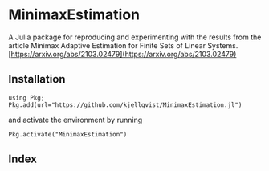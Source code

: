 # MinimaxEstimation
A Julia package for reproducing and experimenting with the results from the article
Minimax Adaptive Estimation for Finite Sets of Linear Systems. [https://arxiv.org/abs/2103.02479](https://arxiv.org/abs/2103.02479)

## Installation

```
using Pkg;
Pkg.add(url="https://github.com/kjellqvist/MinimaxEstimation.jl")
```

and activate the environment by running
```
Pkg.activate("MinimaxEstimation")
```

## Index
```@index
```


